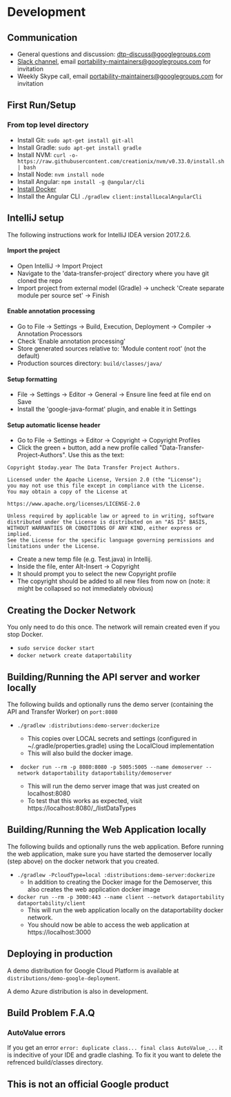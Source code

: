 
# Development

## Communication

 * General questions and discussion: [dtp-discuss@googlegroups.com](mailto:dtp-discuss@googlegroups.com)
 * [Slack channel](https://portability.slack.com), email
   [portability-maintainers@googlegroups.com](mailto:portability-maintainers@googlegroups.com) for invitation
 * Weekly Skype call, email [portability-maintainers@googlegroups.com](mailto:portability-maintainers@googlegroups.com)
   for invitation

## First Run/Setup

###  From top level directory
* Install Git: `sudo apt-get install git-all`
* Install Gradle: `sudo apt-get install gradle`
 * Install NVM: `curl -o- https://raw.githubusercontent.com/creationix/nvm/v0.33.0/install.sh | bash`
 * Install Node: `nvm install node`
 * Install Angular: `npm install -g @angular/cli`
 * [Install Docker](https://docs.docker.com/install/)
 * Install the Angular CLI `./gradlew client:installLocalAngularCli`
 
## IntelliJ setup
The following instructions work for IntelliJ IDEA version 2017.2.6.

#### Import the project
 * Open IntelliJ -> Import Project
 * Navigate to the 'data-transfer-project' directory where you have git cloned the repo
 * Import project from external model (Gradle) -> uncheck 'Create separate module per source set' -> Finish
 
#### Enable annotation processing
 * Go to File -> Settings -> Build, Execution, Deployment -> Compiler -> Annotation Processors
 * Check 'Enable annotation processing'
 * Store generated sources relative to: 'Module content root' (not the default)
 * Production sources directory: `build/classes/java/`

#### Setup formatting
* File -> Settings -> Editor -> General -> Ensure line feed at file end on Save
* Install the 'google-java-format' plugin, and enable it in Settings

#### Setup automatic license header
* Go to File -> Settings -> Editor -> Copyright -> Copyright Profiles
* Click the green + button, add a new profile called "Data-Transfer-Project-Authors". Use this as the text:

```
Copyright $today.year The Data Transfer Project Authors.

Licensed under the Apache License, Version 2.0 (the "License");
you may not use this file except in compliance with the License.
You may obtain a copy of the License at

https://www.apache.org/licenses/LICENSE-2.0

Unless required by applicable law or agreed to in writing, software
distributed under the License is distributed on an "AS IS" BASIS,
WITHOUT WARRANTIES OR CONDITIONS OF ANY KIND, either express or implied.
See the License for the specific language governing permissions and
limitations under the License.
```
* Create a new temp file (e.g. Test.java) in Intellij.
* Inside the file, enter Alt-Insert -> Copyright
* It should prompt you to select the new Copyright profile
* The copyright should be added to all new files from now on (note: it might be collapsed so not immediately obvious)

## Creating the Docker Network
You only need to do this once.  The network will remain created even if you stop Docker.
* `sudo service docker start`
* `docker network create dataportability`

## Building/Running the API server and worker locally
The following builds and optionally runs the demo server (containing the API and Transfer Worker)
on `port:8080`

 * `./gradlew :distributions:demo-server:dockerize`
   * This copies over LOCAL secrets and settings (configured in ~/.gradle/properties.gradle) using
   the LocalCloud implementation
   * This will also build the docker image.

 * ` docker run --rm -p 8080:8080 -p 5005:5005 --name demoserver --network dataportability dataportability/demoserver`
   * This will run the demo server image that was just created on localhost:8080
   * To test that this works as expected, visit https://localhost:8080/_/listDataTypes

## Building/Running the Web Application locally
The following builds and optionally runs the web application. Before running the web application,
make sure you have started the demoserver locally (step above) on the docker network that you created.

 * `./gradlew -PcloudType=local :distributions:demo-server:dockerize`
   <!-- TODO: the docker image creation for the webapp should be split out into the :client module -->
   * In addition to creating the Docker image for the Demoserver, this also creates the web
   application docker image
 * `docker run --rm -p 3000:443 --name client --network dataportability dataportability/client`
   * This will run the web application locally on the dataportability docker network.
   * You should now be able to access the web application at https://localhost:3000

## Deploying in production

A demo distribution for Google Cloud Platform is available at
`distributions/demo-google-deployment`.

A demo Azure distribution is also in development.

## Build Problem F.A.Q

### AutoValue errors
If you get an error `error: duplicate class... final class AutoValue_...` it is indecitive of your IDE and gradle clashing.  To fix it you want to delete the refrenced build/classes directory.

## This is not an official Google product
